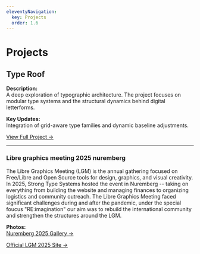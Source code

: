 ```yaml
---
eleventyNavigation:
  key: Projects
  order: 1.6
---
```

# Projects

##   Type Roof

**Description:**  
A deep exploration of typographic architecture. The project focuses on modular type systems and the structural dynamics behind digital letterforms.

**Key Updates:**  
Integration of grid-aware type families and dynamic baseline adjustments.

[View Full Project →](https://external-link-to-typeroof.com)

---

###  Libre graphics meeting 2025 nuremberg

The Libre Graphics Meeting (LGM) is the annual gathering focused on Free/Libre and Open Source tools for design, graphics, and visual creativity. In 2025, Strong Type Systems hosted the event in Nuremberg -- taking on everything from building the website and managing finances to organizing logistics and community outreach. The Libre Graphics Meeting faced significant challenges during and after the pandemic, under the special foucus "RE:imagination" our aim was to rebuild the international community and strengthen the structures around the LGM.


**Photos:**  
[Nuremberg 2025 Gallery →](https://yourgallerylink.com/nuremberg2025)

[Official LGM 2025 Site →](https://libregraphicsmeeting.org/2025)

